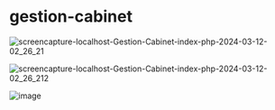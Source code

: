 # gestion-cabinet

![screencapture-localhost-Gestion-Cabinet-index-php-2024-03-12-02_26_21](https://github.com/PEONY1237/gestion-cabinet/assets/126968465/00968ad3-0519-479b-a287-90c246c7d3ba)

![screencapture-localhost-Gestion-Cabinet-index-php-2024-03-12-02_26_212](https://github.com/PEONY1237/gestion-cabinet/assets/126968465/28598fb0-4b7a-4a75-b35b-21049c3f601b)

![image](https://github.com/PEONY1237/gestion-cabinet/assets/126968465/ab8c5999-5a45-412b-b10b-5cb0e2e339c0)
